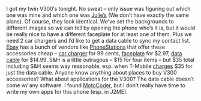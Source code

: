 I got my twin V300′s tonight. No sweat – only issue was figuring out
which one was mine and which one was [Julie’s](http://techiewife.com/)
(We don’t have exactly the same plans). Of course, they look identical.
We’ve set the backgrounds to different images so we can tell by opening
the phone who’s it is, but it would be really nice to have a different
faceplate for at least one of them. Plus we need 2 car chargers and I’d
like to get a data cable to sync my contact list.
[Ebay](http://www.ebay.com/) has a bunch of vendors like
[PhoneStations](http://stores.ebay.com/PhoneStations) that offer these
accessories cheap – [car
charger](http://cgi.ebay.com/ws/eBayISAPI.dll?ViewItem&category=35189&item=3065020134)
for 99 cents,
[faceplate](http://cgi.ebay.com/ws/eBayISAPI.dll?ViewItem&category=35215&item=5701226071)
for \$2.97, [data
cable](http://cgi.ebay.com/ws/eBayISAPI.dll?ViewItem&category=35209&item=3088661486)
for \$14.99. S&H is a little outragous – \$15 for four items – but \$35
total including S&H seems way reasonable, esp. when T-Mobile
[charges](http://www.tmobile.com/products/accessories/list.asp?phoneid=201260&devicename=Motorola%20V300)
\$35 for just the data cable. Anyone know anything about places to buy
V300 accessories? What about applications for the V300? The data cable
doesn’t come w/ any software. I found
[MotoCoder](http://motocoder.com/), but I don’t really have time to
write my own apps for this phone (esp. in J2ME).
